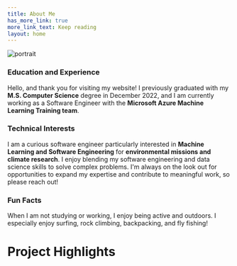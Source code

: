 ```yaml
---
title: About Me
has_more_link: true
more_link_text: Keep reading
layout: home
---
```

![portrait]({{site.baseurl}}/images/me_small.jpg)
### Education and Experience
Hello, and thank you for visiting my website! I previously graduated with my **M.S. Computer Science** degree in December 2022, and I am currently working as a Software Engineer with the **Microsoft Azure Machine Learning Training team**.

### Technical Interests

I am a curious software engineer particularly interested in **Machine Learning and Software Engineering** for **environmental missions and climate research**. I enjoy blending my software engineering and data science skills to solve complex problems. I'm always on the look out for opportunities to expand my expertise and contribute to meaningful work, so please reach out!

### Fun Facts
When I am not studying or working, I enjoy being active and outdoors. I especially enjoy surfing, rock climbing, backpacking, and fly fishing!

# Project Highlights
